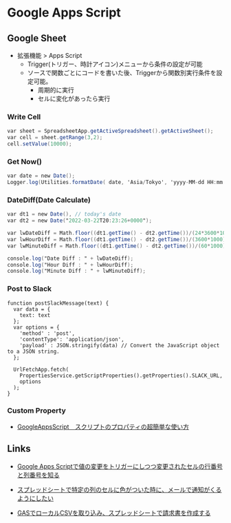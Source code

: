 # Google Apps Script

## Google Sheet

* 拡張機能 > Apps Script
  * Trigger(トリガー、時計アイコン)メニューから条件の設定が可能
  * ソースで関数ごとにコードを書いた後、Triggerから関数別実行条件を設定可能。
    * 周期的に実行
    * セルに変化があったら実行

### Write Cell

```gs
var sheet = SpreadsheetApp.getActiveSpreadsheet().getActiveSheet();
var cell = sheet.getRange(3,2);
cell.setValue(10000);
```

### Get Now()

```gs
var date = new Date();
Logger.log(Utilities.formatDate( date, 'Asia/Tokyo', 'yyyy-MM-dd HH:mm:ss'));
```

### DateDiff(Date Calculate)

```gs
var dt1 = new Date(), // today's date
var dt2 = new Date("2022-03-22T20:23:26+0000"); 

var lwDateDiff = Math.floor((dt1.getTime() - dt2.getTime())/(24*3600*1000));
var lwHourDiff = Math.floor((dt1.getTime() - dt2.getTime())/(3600*1000));
var lwMinuteDiff = Math.floor((dt1.getTime() - dt2.getTime())/(60*1000));

console.log("Date Diff : " + lwDateDiff);
console.log("Hour Diff : " + lwHourDiff);
console.log("Minute Diff : " + lwMinuteDiff);
```

### Post to Slack

```ga
function postSlackMessage(text) {
  var data = {
    text: text
  };
  var options = {
    'method' : 'post',
    'contentType': 'application/json',
    'payload' : JSON.stringify(data) // Convert the JavaScript object to a JSON string.
  };
  
  UrlFetchApp.fetch(
    PropertiesService.getScriptProperties().getProperties().SLACK_URL,
    options
  );
}
```

### Custom Property

* [GoogleAppsScript　スクリプトのプロパティの超簡単な使い方](https://qiita.com/0Delta/items/7d8303eebbff4062069e)

## Links

* [Google Apps Scriptで値の変更をトリガーにしつつ変更されたセルの行番号と列番号を知る](https://tonari-it.com/gas-trigger-changed/#toc2)
* [スプレッドシートで特定の列のセルに色がついた時に、メールで通知がくるようにしたい](https://teratail.com/questions/295611)

* [GASでローカルCSVを取り込み、スプレッドシートで請求書を作成する](https://dev.classmethod.jp/articles/gas-ss-csv-create-invoice/)

